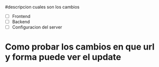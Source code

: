 #descripcion
cuales son los cambios 

-[ ] Frontend
-[ ] Backend
-[ ] Configuracion del server 

# Como probar los cambios en que url y forma puede ver el update

